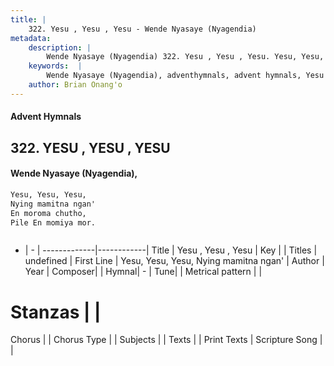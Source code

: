 ```yaml
---
title: |
    322. Yesu , Yesu , Yesu - Wende Nyasaye (Nyagendia)
metadata:
    description: |
        Wende Nyasaye (Nyagendia) 322. Yesu , Yesu , Yesu. Yesu, Yesu, Yesu, Nying mamitna ngan' En moroma chutho, Pile En momiya mor.   
    keywords:  |
        Wende Nyasaye (Nyagendia), adventhymnals, advent hymnals, Yesu , Yesu , Yesu, Yesu, Yesu, Yesu, Nying mamitna ngan'. 
    author: Brian Onang'o
---
```


#### Advent Hymnals
## 322. YESU , YESU , YESU
####  Wende Nyasaye (Nyagendia),

```txt
Yesu, Yesu, Yesu,
Nying mamitna ngan'
En moroma chutho,
Pile En momiya mor.



```

- |   -  |
-------------|------------|
Title | Yesu , Yesu , Yesu |
Key |  |
Titles | undefined |
First Line | Yesu, Yesu, Yesu, Nying mamitna ngan' |
Author | 
Year | 
Composer| |
Hymnal|  - |
Tune|  |
Metrical pattern | |
# Stanzas |  |
Chorus |  |
Chorus Type |  |
Subjects | |
Texts |  |
Print Texts | 
Scripture Song |  |
    
